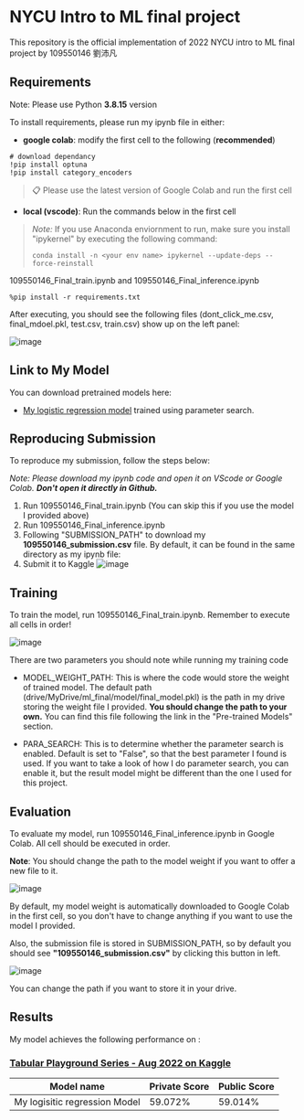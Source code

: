 # NYCU Intro to ML final project

This repository is the official implementation of 2022 NYCU intro to ML final project by 109550146 劉沛凡

## Requirements

Note: Please use Python **3.8.15** version

To install requirements, please run my ipynb file in either:

 - **google colab**: modify the first cell to the following (**recommended**)

````
# download dependancy
!pip install optuna
!pip install category_encoders
````

>📋  Please use the latest version of Google Colab and run the first cell


 - **local (vscode)**:  Run the commands below in the first cell
 
 > *Note:* If you use Anaconda enviornment to run, make sure you install "ipykernel" by executing the following command:
 > ```
 > conda install -n <your env name> ipykernel --update-deps --force-reinstall
 > ```
 
 109550146_Final_train.ipynb and 109550146_Final_inference.ipynb
 
 ````
%pip install -r requirements.txt
 ````
 
After executing, you should see the following files (dont_click_me.csv, final_mdoel.pkl, test.csv, train.csv) show up on the left panel:

![image](https://user-images.githubusercontent.com/71249897/211157859-c5fd9aa7-a382-4ccc-b151-6212182acf13.png)


## Link to My Model

You can download pretrained models here:

- [My logistic regression model](https://drive.google.com/file/d/1-5d3PfMkJr7ln3xu5xQbZQsqlqqInJbq/view?usp=share_link) trained using parameter search.

## Reproducing Submission
To reproduce my submission, follow the steps below:

*Note: Please download my ipynb code and open it on VScode or Google Colab. **Don't open it directly in Github.***

1. Run 109550146_Final_train.ipynb (You can skip this if you use the model I provided above)
2. Run 109550146_Final_inference.ipynb
3. Following "SUBMISSION_PATH" to download my **109550146_submission.csv** file. By default, it can be found in the same directory as my ipynb file:
4. Submit it to Kaggle
![image](https://user-images.githubusercontent.com/71249897/211044969-2a4fe7a4-742b-4f5b-b136-745f36ca603e.png)


## Training

To train the model, run 109550146_Final_train.ipynb. Remember to execute all cells in order!

![image](https://user-images.githubusercontent.com/71249897/211019181-359e42a6-29c7-44ec-86eb-3d8c9ac52bea.png)

There are two parameters you should note while running my training code

 - MODEL_WEIGHT_PATH: This is where the code would store the weight of trained model. 
 The default path (drive/MyDrive/ml_final/model/final_model.pkl) is the path in my drive storing the weight file I provided. 
 **You should change the path to your own.**
 You can find this file following the link in the "Pre-trained Models" section.

 - PARA_SEARCH: This is to determine whether the parameter search is enabled. Default is set to "False", so that the best parameter I found is used. 
  If you want to take a look of how I do parameter search, you can enable it, but the result model might be different than the one I used for this project.

## Evaluation

To evaluate my model, run 109550146_Final_inference.ipynb in Google Colab. All cell should be executed in order.

**Note**: You should change the path to the model weight if you want to offer a new file to it.

![image](https://user-images.githubusercontent.com/71249897/211022420-a1064cd8-7e1e-4144-b147-25ca948992d6.png)

By default, my model weight is automatically downloaded to Google Colab in the first cell, 
so you don't have to change anything if you want to use the model I provided.

Also, the submission file is stored in SUBMISSION_PATH, so by default you should see **"109550146_submission.csv"** by clicking this button in left.

![image](https://user-images.githubusercontent.com/71249897/211044988-6a440380-ff8e-4477-aea6-9a9af102551b.png)

You can change the path if you want to store it in your drive.


## Results

My model achieves the following performance on :

### [Tabular Playground Series - Aug 2022 on Kaggle](https://www.kaggle.com/competitions/tabular-playground-series-aug-2022/leaderboard)

| Model name                      | Private Score       | Public Score       |
| --------------------------------|-------------------- | ------------------ |
| My logisitic regression Model   |     59.072%         |      59.014%       |

